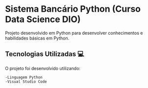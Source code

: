 # Sistema Bancário Python (Curso Data Science DIO)

Projeto desenvolvido em Python para desenvolver conhecimentos e habilidades básicas em Python.

## Tecnologias Utilizadas 💻

O projeto foi desenvolvido utilizando:

    -Linguagem Python
    -Visual Studio Code

